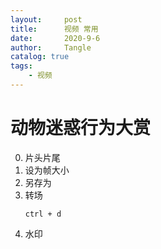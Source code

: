 ```yaml
---
layout:     post
title:      视频 常用
date:       2020-9-6
author:     Tangle
catalog: true
tags:
    - 视频
---
```


# 动物迷惑行为大赏

0. 片头片尾
0. 设为帧大小
0. 另存为
0. 转场
    ```
    ctrl + d
    ```
0. 水印
